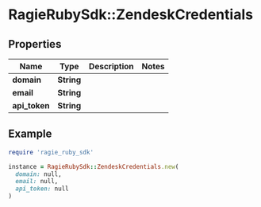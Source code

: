 # RagieRubySdk::ZendeskCredentials

## Properties

| Name | Type | Description | Notes |
| ---- | ---- | ----------- | ----- |
| **domain** | **String** |  |  |
| **email** | **String** |  |  |
| **api_token** | **String** |  |  |

## Example

```ruby
require 'ragie_ruby_sdk'

instance = RagieRubySdk::ZendeskCredentials.new(
  domain: null,
  email: null,
  api_token: null
)
```

